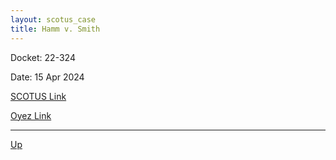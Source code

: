 ```yaml
---
layout: scotus_case
title: Hamm v. Smith
---
```


Docket: 22-324

Date: 15 Apr 2024

[SCOTUS Link](https://www.supremecourt.gov/opinions/23pdf/601us1r09_hgci.pdf)

[Oyez Link](https://www.oyez.org/cases/2024/22-324)

---

[Up](./README.md)
